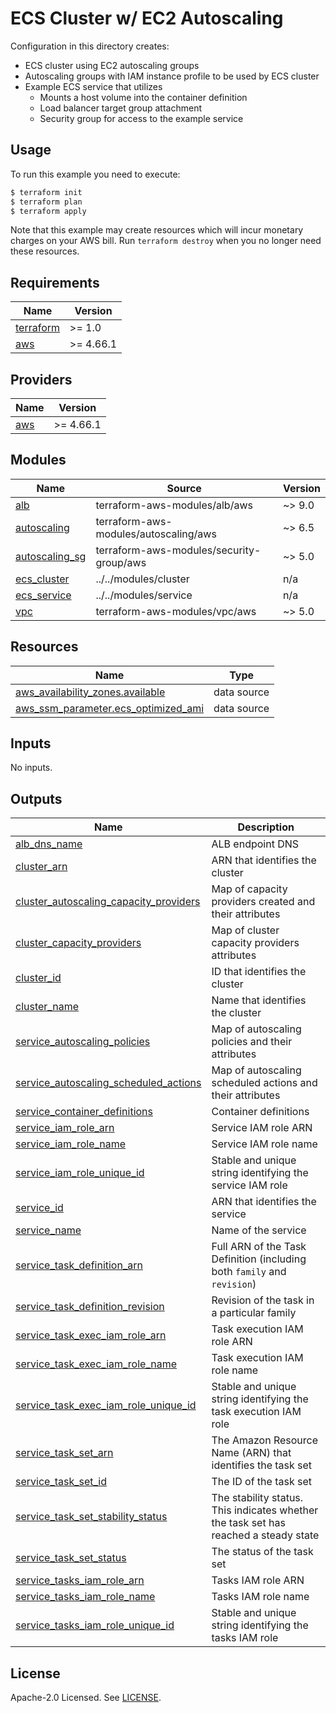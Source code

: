 # ECS Cluster w/ EC2 Autoscaling

Configuration in this directory creates:

- ECS cluster using EC2 autoscaling groups
- Autoscaling groups with IAM instance profile to be used by ECS cluster
- Example ECS service that utilizes
  - Mounts a host volume into the container definition
  - Load balancer target group attachment
  - Security group for access to the example service

## Usage

To run this example you need to execute:

```bash
$ terraform init
$ terraform plan
$ terraform apply
```

Note that this example may create resources which will incur monetary charges on your AWS bill. Run `terraform destroy` when you no longer need these resources.

<!-- BEGIN_TF_DOCS -->
## Requirements

| Name | Version |
|------|---------|
| <a name="requirement_terraform"></a> [terraform](#requirement\_terraform) | >= 1.0 |
| <a name="requirement_aws"></a> [aws](#requirement\_aws) | >= 4.66.1 |

## Providers

| Name | Version |
|------|---------|
| <a name="provider_aws"></a> [aws](#provider\_aws) | >= 4.66.1 |

## Modules

| Name | Source | Version |
|------|--------|---------|
| <a name="module_alb"></a> [alb](#module\_alb) | terraform-aws-modules/alb/aws | ~> 9.0 |
| <a name="module_autoscaling"></a> [autoscaling](#module\_autoscaling) | terraform-aws-modules/autoscaling/aws | ~> 6.5 |
| <a name="module_autoscaling_sg"></a> [autoscaling\_sg](#module\_autoscaling\_sg) | terraform-aws-modules/security-group/aws | ~> 5.0 |
| <a name="module_ecs_cluster"></a> [ecs\_cluster](#module\_ecs\_cluster) | ../../modules/cluster | n/a |
| <a name="module_ecs_service"></a> [ecs\_service](#module\_ecs\_service) | ../../modules/service | n/a |
| <a name="module_vpc"></a> [vpc](#module\_vpc) | terraform-aws-modules/vpc/aws | ~> 5.0 |

## Resources

| Name | Type |
|------|------|
| [aws_availability_zones.available](https://registry.terraform.io/providers/hashicorp/aws/latest/docs/data-sources/availability_zones) | data source |
| [aws_ssm_parameter.ecs_optimized_ami](https://registry.terraform.io/providers/hashicorp/aws/latest/docs/data-sources/ssm_parameter) | data source |

## Inputs

No inputs.

## Outputs

| Name | Description |
|------|-------------|
| <a name="output_alb_dns_name"></a> [alb\_dns\_name](#output\_alb\_dns\_name) | ALB endpoint DNS |
| <a name="output_cluster_arn"></a> [cluster\_arn](#output\_cluster\_arn) | ARN that identifies the cluster |
| <a name="output_cluster_autoscaling_capacity_providers"></a> [cluster\_autoscaling\_capacity\_providers](#output\_cluster\_autoscaling\_capacity\_providers) | Map of capacity providers created and their attributes |
| <a name="output_cluster_capacity_providers"></a> [cluster\_capacity\_providers](#output\_cluster\_capacity\_providers) | Map of cluster capacity providers attributes |
| <a name="output_cluster_id"></a> [cluster\_id](#output\_cluster\_id) | ID that identifies the cluster |
| <a name="output_cluster_name"></a> [cluster\_name](#output\_cluster\_name) | Name that identifies the cluster |
| <a name="output_service_autoscaling_policies"></a> [service\_autoscaling\_policies](#output\_service\_autoscaling\_policies) | Map of autoscaling policies and their attributes |
| <a name="output_service_autoscaling_scheduled_actions"></a> [service\_autoscaling\_scheduled\_actions](#output\_service\_autoscaling\_scheduled\_actions) | Map of autoscaling scheduled actions and their attributes |
| <a name="output_service_container_definitions"></a> [service\_container\_definitions](#output\_service\_container\_definitions) | Container definitions |
| <a name="output_service_iam_role_arn"></a> [service\_iam\_role\_arn](#output\_service\_iam\_role\_arn) | Service IAM role ARN |
| <a name="output_service_iam_role_name"></a> [service\_iam\_role\_name](#output\_service\_iam\_role\_name) | Service IAM role name |
| <a name="output_service_iam_role_unique_id"></a> [service\_iam\_role\_unique\_id](#output\_service\_iam\_role\_unique\_id) | Stable and unique string identifying the service IAM role |
| <a name="output_service_id"></a> [service\_id](#output\_service\_id) | ARN that identifies the service |
| <a name="output_service_name"></a> [service\_name](#output\_service\_name) | Name of the service |
| <a name="output_service_task_definition_arn"></a> [service\_task\_definition\_arn](#output\_service\_task\_definition\_arn) | Full ARN of the Task Definition (including both `family` and `revision`) |
| <a name="output_service_task_definition_revision"></a> [service\_task\_definition\_revision](#output\_service\_task\_definition\_revision) | Revision of the task in a particular family |
| <a name="output_service_task_exec_iam_role_arn"></a> [service\_task\_exec\_iam\_role\_arn](#output\_service\_task\_exec\_iam\_role\_arn) | Task execution IAM role ARN |
| <a name="output_service_task_exec_iam_role_name"></a> [service\_task\_exec\_iam\_role\_name](#output\_service\_task\_exec\_iam\_role\_name) | Task execution IAM role name |
| <a name="output_service_task_exec_iam_role_unique_id"></a> [service\_task\_exec\_iam\_role\_unique\_id](#output\_service\_task\_exec\_iam\_role\_unique\_id) | Stable and unique string identifying the task execution IAM role |
| <a name="output_service_task_set_arn"></a> [service\_task\_set\_arn](#output\_service\_task\_set\_arn) | The Amazon Resource Name (ARN) that identifies the task set |
| <a name="output_service_task_set_id"></a> [service\_task\_set\_id](#output\_service\_task\_set\_id) | The ID of the task set |
| <a name="output_service_task_set_stability_status"></a> [service\_task\_set\_stability\_status](#output\_service\_task\_set\_stability\_status) | The stability status. This indicates whether the task set has reached a steady state |
| <a name="output_service_task_set_status"></a> [service\_task\_set\_status](#output\_service\_task\_set\_status) | The status of the task set |
| <a name="output_service_tasks_iam_role_arn"></a> [service\_tasks\_iam\_role\_arn](#output\_service\_tasks\_iam\_role\_arn) | Tasks IAM role ARN |
| <a name="output_service_tasks_iam_role_name"></a> [service\_tasks\_iam\_role\_name](#output\_service\_tasks\_iam\_role\_name) | Tasks IAM role name |
| <a name="output_service_tasks_iam_role_unique_id"></a> [service\_tasks\_iam\_role\_unique\_id](#output\_service\_tasks\_iam\_role\_unique\_id) | Stable and unique string identifying the tasks IAM role |
<!-- END_TF_DOCS -->

## License

Apache-2.0 Licensed. See [LICENSE](https://github.com/terraform-aws-modules/terraform-aws-ecs/blob/master/LICENSE).

